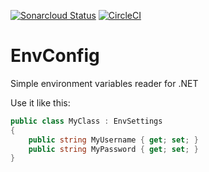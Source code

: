 [![Sonarcloud Status](https://sonarcloud.io/api/project_badges/measure?project=Gaardsholt_EnvConfig&metric=alert_status)](https://sonarcloud.io/dashboard?id=Gaardsholt_EnvConfig)
[![CircleCI](https://circleci.com/gh/Gaardsholt/EnvConfig.svg?style=svg)](https://circleci.com/gh/Gaardsholt/EnvConfig)

# EnvConfig
Simple environment variables reader for .NET

Use it like this:
```csharp
public class MyClass : EnvSettings
{
    public string MyUsername { get; set; }
    public string MyPassword { get; set; }
}
```
